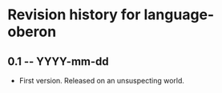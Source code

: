 # Revision history for language-oberon

## 0.1  -- YYYY-mm-dd

* First version. Released on an unsuspecting world.
